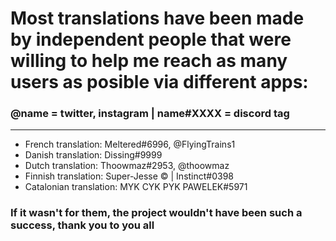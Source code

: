 # Most translations have been made by independent people that were willing to help me reach as many users as posible via different apps:

### @name = twitter, instagram | name#XXXX = discord tag

---

- French translation: Meltered#6996, @FlyingTrains1
- Danish translation: Dissing#9999
- Dutch translation: Thoowmaz#2953, @thoowmaz
- Finnish translation: Super-Jesse © | Instinct#0398
- Catalonian translation: MYK CYK PYK PAWELEK#5971

### If it wasn't for them, the project wouldn't have been such a success, thank you to you all
